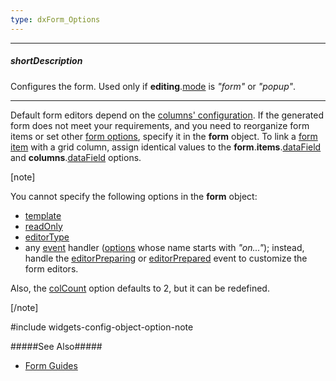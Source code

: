 ```yaml
---
type: dxForm_Options
---
```

---
##### shortDescription
Configures the form. Used only if **editing**.[mode](/api-reference/10%20UI%20Widgets/GridBase/1%20Configuration/editing/mode.md '{basewidgetpath}/Configuration/editing/#mode') is *"form"* or *"popup"*.

---
Default form editors depend on the [columns' configuration](/api-reference/10%20UI%20Widgets/GridBase/1%20Configuration/columns '{basewidgetpath}/Configuration/columns/'). If the generated form does not meet your requirements, and you need to reorganize form items or set other [form options](/api-reference/10%20UI%20Widgets/dxForm/1%20Configuration '/Documentation/ApiReference/UI_Widgets/dxForm/Configuration/'), specify it in the **form** object. To link a [form item](/api-reference/10%20UI%20Widgets/dxForm/1%20Configuration/items.md '/Documentation/ApiReference/UI_Widgets/dxForm/Configuration/#items') with a grid column, assign identical values to the **form**.**items**.[dataField](/api-reference/10%20UI%20Widgets/dxForm/5%20Item%20Types/SimpleItem/dataField.md '/Documentation/ApiReference/UI_Widgets/dxForm/Item_Types/SimpleItem/#dataField') and **columns**.[dataField](/api-reference/10%20UI%20Widgets/GridBase/1%20Configuration/columns/dataField.md '{basewidgetpath}/Configuration/columns/#dataField') options.

[note]

You cannot specify the following options in the **form** object:

- [template](/api-reference/10%20UI%20Widgets/dxForm/5%20Item%20Types/SimpleItem/template.md '/Documentation/ApiReference/UI_Widgets/dxForm/Item_Types/SimpleItem/#template')        
- [readOnly](/api-reference/10%20UI%20Widgets/dxForm/1%20Configuration/readOnly.md '/Documentation/ApiReference/UI_Widgets/dxForm/Configuration/#readOnly')          
- [editorType](/api-reference/10%20UI%20Widgets/dxForm/5%20Item%20Types/SimpleItem/editorType.md '/Documentation/ApiReference/UI_Widgets/dxForm/Item_Types/SimpleItem/#editorType')        
- any [event](/api-reference/10%20UI%20Widgets/dxForm/4%20Events '/Documentation/ApiReference/UI_Widgets/dxForm/Events/') handler ([options](/api-reference/10%20UI%20Widgets/Widget/1%20Configuration/onContentReady.md '/Documentation/ApiReference/UI_Widgets/dxForm/Configuration/#onContentReady') whose name starts with *"on..."*); instead, handle the [editorPreparing](/api-reference/10%20UI%20Widgets/dxDataGrid/4%20Events/editorPreparing.md '{basewidgetpath}/Events/#editorPreparing') or [editorPrepared](/api-reference/10%20UI%20Widgets/dxDataGrid/4%20Events/editorPrepared.md '{basewidgetpath}/Events/#editorPrepared') event to customize the form editors.

Also, the [colCount](/api-reference/10%20UI%20Widgets/dxForm/1%20Configuration/colCount.md '/Documentation/ApiReference/UI_Widgets/dxForm/Configuration/#colCount') option defaults to 2, but it can be redefined.

[/note]

#include widgets-config-object-option-note

#####See Also#####
- [Form Guides](/concepts/05%20Widgets/Form/05%20Configure%20Simple%20Items '/Documentation/Guide/Widgets/Form/Configure_Simple_Items/')